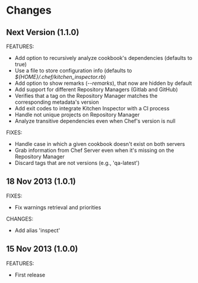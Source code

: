 Changes
==
Next Version (1.1.0)
--

FEATURES:

* Add option to recursively analyze cookbook's dependencies (defaults to true)
* Use a file to store configuration info (defaults to *${HOME}/.chef/kitchen_inspector.rb*)
* Add option to show remarks (*--remarks*), that now are hidden by default
* Add support for different Repository Managers (Gitlab and GitHub)
* Verifies that a tag on the Repository Manager matches the corresponding metadata's version
* Add exit codes to integrate Kitchen Inspector with a CI process
* Handle not unique projects on Repository Manager
* Analyze transitive dependencies even when Chef's version is null

FIXES:

* Handle case in which a given cookbook doesn't exist on both servers
* Grab information from Chef Server even when it's missing on the Repository Manager
* Discard tags that are not versions (e.g., 'qa-latest')

18 Nov 2013 (1.0.1)
--

FIXES:

* Fix warnings retrieval and priorities

CHANGES:

* Add alias 'inspect'

15 Nov 2013 (1.0.0)
--

FEATURES:

* First release